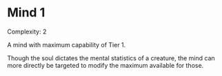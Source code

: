 # Mind 1

Complexity: 2

A mind with maximum capability of Tier 1. 

Though the soul dictates the mental statistics of a creature, the mind can more directly be targeted to modify the maximum available for those.